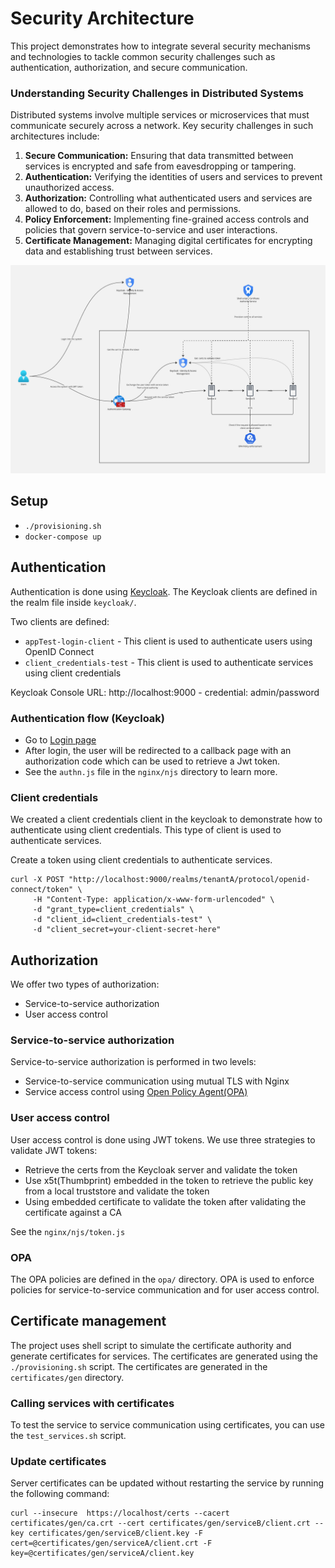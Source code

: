 # Security Architecture
This project demonstrates how to integrate several security mechanisms and technologies to tackle common security challenges such as authentication, authorization, and secure communication.


### Understanding Security Challenges in Distributed Systems

Distributed systems involve multiple services or microservices that must communicate securely across a network. Key security challenges in such architectures include:

1. **Secure Communication:** Ensuring that data transmitted between services is encrypted and safe from eavesdropping or tampering.
2. **Authentication:** Verifying the identities of users and services to prevent unauthorized access.
3. **Authorization:** Controlling what authenticated users and services are allowed to do, based on their roles and permissions.
4. **Policy Enforcement:** Implementing fine-grained access controls and policies that govern service-to-service and user interactions.
5. **Certificate Management:** Managing digital certificates for encrypting data and establishing trust between services.


<img src="./arch.jpg">

## Setup
- `./provisioning.sh`
- `docker-compose up`


## Authentication
Authentication is done using [Keycloak](https://www.keycloak.org/). The Keycloak clients are defined in the realm file inside `keycloak/`. 

Two clients are defined:
- `appTest-login-client` - This client is used to authenticate users using OpenID Connect
- `client_credentials-test` - This client is used to authenticate services using client credentials

Keycloak Console URL: http://localhost:9000 - credential: admin/password

### Authentication flow (Keycloak)
- Go to [Login page](http://localhost:8002/login)
- After login, the user will be redirected to a callback page with an authorization code which can be used to retrieve a Jwt token.
- See the `authn.js` file in the `nginx/njs` directory to learn more.


### Client credentials
We created a client credentials client in the keycloak to demonstrate how to authenticate using client credentials.
This type of client is used to authenticate services.

Create a token using client credentials to authenticate services.
```
curl -X POST "http://localhost:9000/realms/tenantA/protocol/openid-connect/token" \
     -H "Content-Type: application/x-www-form-urlencoded" \
     -d "grant_type=client_credentials" \
     -d "client_id=client_credentials-test" \
     -d "client_secret=your-client-secret-here"
```

## Authorization
We offer two types of authorization:
- Service-to-service authorization
- User access control

### Service-to-service authorization
Service-to-service authorization is performed in two levels:
- Service-to-service communication using mutual TLS with Nginx
- Service access control using [Open Policy Agent(OPA)](https://www.openpolicyagent.org/)

### User access control
User access control is done using JWT tokens.
We use three strategies to validate JWT tokens:
- Retrieve the certs from the Keycloak server and validate the token
- Use x5t(Thumbprint) embedded in the token to retrieve the public key from a local truststore and validate the token
- Using embedded certificate to validate the token after validating the certificate against a CA

See the `nginx/njs/token.js`

### OPA
The OPA policies are defined in the `opa/` directory.
OPA is used to enforce policies for service-to-service communication and for user access control.

## Certificate management
The project uses shell script to simulate the certificate authority and generate certificates for services.
The certificates are generated using the `./provisioning.sh` script. The certificates are generated in the `certificates/gen` directory.

### Calling services with certificates
To test the service to service communication using certificates, you can use the `test_services.sh` script.


### Update certificates
Server certificates can be updated without restarting the service by running the following command:
```
curl --insecure  https://localhost/certs --cacert certificates/gen/ca.crt --cert certificates/gen/serviceB/client.crt --key certificates/gen/serviceB/client.key -F cert=@certificates/gen/serviceA/client.crt -F key=@certificates/gen/serviceA/client.key
```
